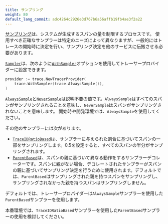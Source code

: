 ```yaml
---
title: サンプリング
weight: 80
default_lang_commit: adc4264c2926e3d767b6a56affb19fb4ae3f2a22
---
```


[サンプリング](/docs/concepts/sampling/)は、システムが生成するスパンの量を制限するプロセスです。
使用すべき正確なサンプラーは特定のニーズによって異なりますが、一般的にはトレースの開始時に決定を行い、サンプリング決定を他のサービスに伝搬させる必要があります。

[`Sampler`](https://pkg.go.dev/go.opentelemetry.io/otel/sdk/trace#Sampler)は、次のように[`WithSampler`](https://pkg.go.dev/go.opentelemetry.io/otel/sdk/trace#WithSampler)オプションを使用してトレーサープロバイダーに設定できます。

```go
provider := trace.NewTracerProvider(
    trace.WithSampler(trace.AlwaysSample()),
)
```

[`AlwaysSample`](https://pkg.go.dev/go.opentelemetry.io/otel/sdk/trace#AlwaysSample)と[`NeverSample`](https://pkg.go.dev/go.opentelemetry.io/otel/sdk/trace#NeverSample)は説明不要の値です。`AlwaysSample`はすべてのスパンがサンプリングされることを意味し、`NeverSample`はスパンがサンプリングされないことを意味します。
開始時や開発環境では、`AlwaysSample`を使用してください。

その他のサンプラーには次があります。

- [`TraceIDRatioBased`](https://pkg.go.dev/go.opentelemetry.io/otel/sdk/trace#TraceIDRatioBased)は、サンプラーに与えられた割合に基づいてスパンの一部をサンプリングします。0.5を設定すると、すべてのスパンの半分がサンプリングされます。
- [`ParentBased`](https://pkg.go.dev/go.opentelemetry.io/otel/sdk/trace#ParentBased)は、スパンの親に基づいて異なる動作をするサンプラーデコレーターです。スパンに親がない場合、デコレートされたサンプラーがスパンの親に基づいてサンプリング決定を行うために使用されます。デフォルトでは、`ParentBased`はサンプリングされた親を持つスパンをサンプリングし、サンプリングされなかった親を持つスパンはサンプリングしません。

デフォルトでは、トレーサープロバイダーは`AlwaysSample`サンプラーを使用した`ParentBased`サンプラーを使用します。

本番環境では、`TraceIDRatioBased`サンプラーを使用した`ParentBased`サンプラーの使用を検討してください。
